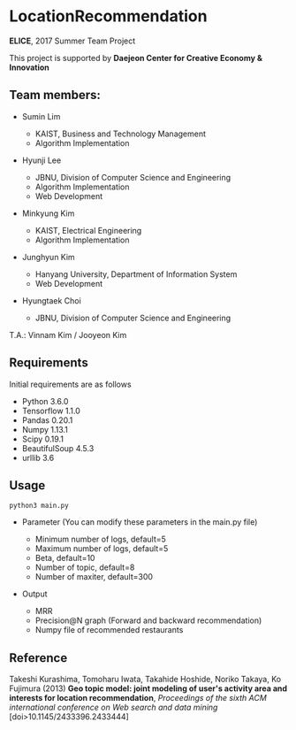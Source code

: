 # LocationRecommendation

__ELICE__, 2017 Summer Team Project

This project is supported by __Daejeon Center for Creative Economy & Innovation__

## Team members:

* Sumin Lim 
  * KAIST, Business and Technology Management
  * Algorithm Implementation

* Hyunji Lee 
  * JBNU, Division of Computer Science and Engineering
  * Algorithm Implementation
  * Web Development

* Minkyung Kim
  * KAIST, Electrical Engineering
  * Algorithm Implementation

* Junghyun Kim
  * Hanyang University, Department of Information System
  * Web Development

* Hyungtaek Choi 
  * JBNU, Division of Computer Science and Engineering



T.A.: Vinnam Kim / Jooyeon Kim 

## Requirements

Initial requirements are as follows

* Python 3.6.0
* Tensorflow 1.1.0
* Pandas 0.20.1
* Numpy 1.13.1
* Scipy 0.19.1
* BeautifulSoup 4.5.3
* urllib 3.6


## Usage

```
python3 main.py
```

* Parameter (You can modify these parameters in the main.py file)
  * Minimum number of logs, default=5
  * Maximum number of logs, default=5
  * Beta, default=10
  * Number of topic, default=8
  * Number of maxiter, default=300

* Output
  * MRR
  * Precision@N graph (Forward and backward recommendation)
  * Numpy file of recommended restaurants

## Reference
Takeshi Kurashima, Tomoharu Iwata, Takahide Hoshide, Noriko Takaya, Ko Fujimura (2013) __Geo topic model: joint modeling of user's activity area and interests for location recommendation__, *Proceedings of the sixth ACM international conference on Web search and data mining*  [doi>10.1145/2433396.2433444] 

